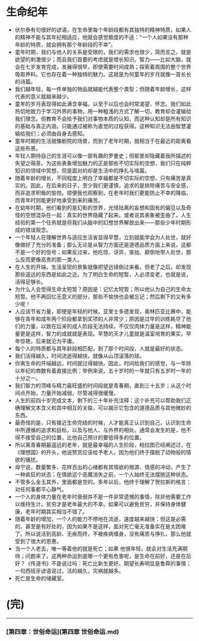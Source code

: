# 生命纪年

- 伏尔泰有句很好的谚语，在生命里每个年龄段都有其独特的精神特质，如果人的精神不能与其年纪相适应，他就会感觉极度的不适：“一个人如果没有那种年龄的特质，就会拥有那个年龄段的不幸”。
- 童年时期，我们与他人的关系是受限的，我们的需求也很少，简而言之，就是欲望的刺激很少；而且我们首要的考虑就是增长知识。智力——比如大脑，就会在七岁发育完成，发展得很早，即使需要时间成熟；探索着周围的整个世界吸取养料。它也存在着一种独特的魅力。这就是为何童年的岁月就像一首长长的诗篇。
- 我们越年轻，每一件单独的物品就越能代表整个类型；但随着年龄增长，这样代表的意义就越来越少。
- 童年的岁月表现得如此满含幸福，以至于以后也会时常渴望、怀念。我们如此热切地致力于学习外界的事物，用一种粗浅的方式了解一切，教育却会灌输给我们理念。但教育不会给予我们对事物本质的认知，而这种认知却是所有知识的基础与真正内涵，只能通过被称为直觉的过程获得。这种知识无法由智慧灌输给我们；必须由自身去感知。
- 童年时期的生活就像剧院的场景，而到了老年时期，就相当于在最近的距离看这些布景。
- 年轻人期待自己的生涯可以像一部有趣的罗曼史；但那里却隐藏着我所描述的失望之萌芽。为这些表象增加魅力的正是那些不切实际的空想，我们只在纯粹知识的领域中冥想，但是面对的却是生活中的挣扎与喧嚣。
- 随着年龄的增长，不同程度上明白了幸福都是不切实际的空想，只有痛苦是真实的。因此，在后来的日子，至少我们更谨慎，追求的是排除痛苦与安全感，而非追求积极的愉悦。顺便我也观察到，在老年时我们更能防止不幸的降临，而青年时则能更好地承受到来的痛苦。
- 在幼年时期，他们看到的是幻影的世界，光怪陆离的妄想和固有的偏见以及奇怪的空想混杂在一起：真实的世界隐藏了起来。或者说其表象被歪曲了。人生经验的第一个任务就是将我们从脑中的幻想世界解放出来——那些少年时期形成的错误观念。
- 一个年轻人在理解世界与适应生活省显得早慧，立刻就能学会为人处世，就好像做好了充分的准备；那么无论是从智力方面还是道德品质方面上来说，这都不是一个好的信号；如果反过来，他吃惊、讶异，笨拙、颠倒地带人处世，那么反而更像高贵的那一类人。
- 在人生的开端，生活呈现的景象就像把望远镜倒过来看。但老了之后，却发现那些遥远的东西是如此之近。为了明白生命的短暂，人必须变老，也就是说，活得足够长。
- 为什么人会觉得生命太短暂？原因是：记忆太短暂；所以他认为自己的生命太短暂。他不再回忆无意义的部分，那些不愉快也会被忘记；然后剩下的又有多少呢！
- 人应该节省力量，即使是年轻的时候。亚里士多德发现，奥林匹亚比赛中，能够在青年和成年两个阶段都拿到奖项的人非常少；原因是过早的训练耗尽了他们的力量，以致在后来的成人阶段无法持续。不仅仅肉体力量是这样，精神能量更是这样，智力的成就就是表现。早慧的天才儿童就是温室培育的果实，早年惊艳，后来就沦为平庸。
- 每个人的特质都与其年龄段相匹配，到了那个时间段，人就是最好的状态。
- 我们活得越久，时间流逝得越快，就像从山顶滚落的球。
- 你离生命的开端越远，时间就过得越快。因此，时间给我们的感觉，与一年除以年纪的商数有着直接比例：举例来说，五十岁时的一年就只有五岁时一年的十分之一。
- 我们智力的顶峰与精力最旺盛的时间段就是青春期，直到三十五岁；从这个时间点开始，力量开始减弱，尽管减得很缓慢。
- 人生的前四十岁完成文本，剩下的三十年补充注释；这个补充可以帮助我们正确理解文本含义和其中相互的关联，可以揭示它包含的道德品质与其他微妙的东西。
- 最奇怪的是，只有接近生命完结的时候，人才能真正认识到自己，认识到生命中所遵循的追求和目标，以及与他人、与外界的相处。通常会发生的是，他不得不接受自己的位置，比他自己预计的要低得多的位置。
- 所以离青春期最遥远的老年，就是最幸福的人生阶段，柏拉图已经阐述过，在《理想国》的开头，他说赞赏应该给予老人，因为他们终于摆脱了动物般的情欲的骚扰。
- 毋宁说，数量繁多、花样百出的心绪都有其情欲的根源、情感的冲动，产生了一种疯狂的状态；在情欲这个恶魔消失之前，一个人始终无法摆脱这种状态。
- 不管多么金玉其外，里面都是空的。多年以后，他终于理解了贺拉斯的格言：对任何事都平心静气。
- 一个人的身体力量在老年时衰弱并不是一件非常遗憾的事情，除非他需要工作以维持生计。贫穷才是老年最大的不幸。如果可以避免贫穷，并保持身体健康，老年时期其实相当不错了。
- 随着年龄的增加，一个人的能力不停地在流逝，速度越来越快：但这是必需的，甚至是有好处的，因为如果不是这样，面对死亡毫无准备实在是太困难了。所以说活到高龄、无疾而终，不被疾病缠身，没有痛苦与挣扎，那么他就受到了很大的恩惠。
- 当一个人老去，唯一等着他的就是死亡；如果 他很年轻，就会对生活充满期待；问题来了，这两种命运到底哪一个更有危害呢，是生命在前好，还是在后好？《传道书》不是说过吗：死亡比新生更好。期望长寿明显是鲁莽的事情；一句西班牙谚语说过，活的越久，灾祸就越多。
- 死亡是生命的储藏室。
# (完)

---
### [第四章：世俗命运](第四章 世俗命运.md)